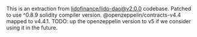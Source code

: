 This is an extraction from [lidofinance/lido-dao@v2.0.0](https://github.com/lidofinance/lido-dao/releases/tag/v2.0.0) codebase.
Patched to use ^0.8.9 solidity compiler version.
@openzeppelin/contracts-v4.4 mapped to v4.4.1.
TODO: up the openzeppelin version to v5 if we consider using it in the future.
```